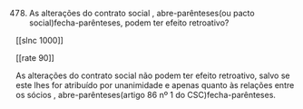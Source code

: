 478.  As  alterações  do  contrato  social  , abre-parênteses(ou  pacto  social)fecha-parênteses,  podem  ter  efeito retroativo?

[[slnc 1000]]

[[rate 90]]

As  alterações do contrato social  não  podem  ter efeito retroativo,  salvo  se  este lhes for atribuído  por unanimidade  e apenas quanto às relações entre os sócios , abre-parênteses(artigo 86 nº 1 do  CSC)fecha-parênteses.
